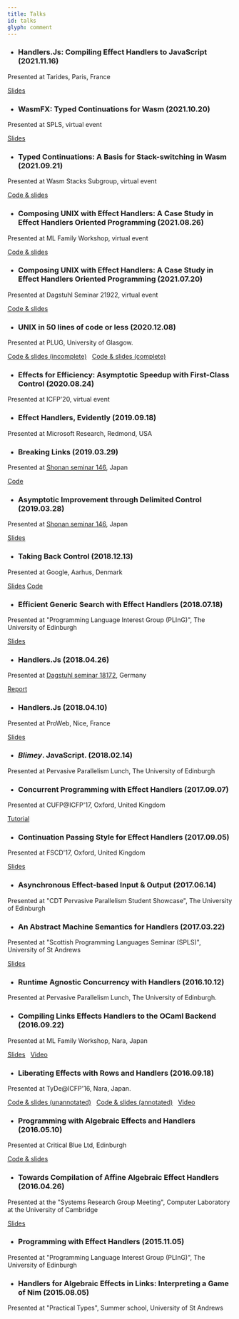 ```yaml
---
title: Talks
id: talks
glyph: comment
---
```


* ### Handlers.Js: Compiling Effect Handlers to JavaScript (2021.11.16)
<p>Presented at Tarides, Paris, France</p>
<p><span class="fa fa-file-pdf-o" aria-hidden="true"> <a href="./talks/handlers.js-tarides21.pdf"> Slides</a></span></p>

* ### WasmFX: Typed Continuations for Wasm (2021.10.20)
<p>Presented at SPLS, virtual event</p>
<p><span class="fa fa-file-pdf-o" aria-hidden="true"> <a href="./talks/wasmfx-spls21.pdf"> Slides</a></span></p>

* ### Typed Continuations: A Basis for Stack-switching in Wasm (2021.09.21)
<p>Presented at Wasm Stacks Subgroup, virtual event</p>
<p><span class="fa fa-file-pdf-o" aria-hidden="true"> <a href="https://raw.githubusercontent.com/WebAssembly/meetings/main/stack/2021/presentations/2021-9-20-TypedContinuations.pdf"> Code &amp; slides</a></span></p>

* ### Composing UNIX with Effect Handlers: A Case Study in Effect Handlers Oriented Programming (2021.08.26)
<p>Presented at ML Family Workshop, virtual event</p>
<p><span class="fa fa-file-code-o" aria-hidden="true"> <a href="./talks/unix-ml21.links"> Code &amp; slides</a></span></p>

* ### Composing UNIX with Effect Handlers: A Case Study in Effect Handlers Oriented Programming (2021.07.20)
<p>Presented at Dagstuhl Seminar 21922, virtual event</p>
<p><span class="fa fa-file-code-o" aria-hidden="true"> <a href="./talks/unix-dagstuhl2021.links"> Code &amp; slides</a></span></p>

* ### UNIX in 50 lines of code or less (2020.12.08)
<p>Presented at PLUG, University of Glasgow.</p>
<p><span class="fa fa-file-code-o" aria-hidden="true"> <a href="./talks/plug_slides2020_12.links"> Code &amp; slides (incomplete)</a></span>&nbsp;&nbsp;<span class="fa fa-file-code-o" aria-hidden="true"> <a href="./talks/plug_slides2020_12-complete.links"> Code &amp; slides (complete)</a></p>

* ### Effects for Efficiency: Asymptotic Speedup with First-Class Control (2020.08.24)
<p>Presented at ICFP'20, virtual event</p>

* ### Effect Handlers, Evidently (2019.09.18)
<p>Presented at Microsoft Research, Redmond, USA</p>

* ### Breaking Links (2019.03.29)
<p>Presented at <a href="https://effect-handlers.org/events/shonan146.html">Shonan seminar 146</a>, Japan
<p><span class="fa fa-file-code-o" aria-hidden="true"> <a href="https://effect-handlers.org/static/shonan146/breaking.links" type="text/plain"> Code</a></span></p>

* ### Asymptotic Improvement through Delimited Control (2019.03.28)
<p>Presented at <a href="https://effect-handlers.org/events/shonan146.html">Shonan seminar 146</a>, Japan
<p><span class="fa fa-file-pdf-o" aria-hidden="true"> <a href="https://effect-handlers.org/static/shonan146/asymptotic_improvement.pdf"> Slides</a></span></p>

* ### Taking Back Control (2018.12.13)
<p>Presented at Google, Aarhus, Denmark</p>
<p><span class="fa fa-file-pdf-o" aria-hidden="true"> <a href="./talks/google-tech-talk-2018.pdf"> Slides</a></span> <span class="fa fa-github" aria-hidden="true"> <a href="https://github.com/dhil/google-tech-talk-2018"> Code</a></span></p>

* ### Efficient Generic Search with Effect Handlers (2018.07.18)
<p>Presented at "Programming Language Interest Group (PLInG)", The University of Edinburgh</p>
<p><span class="fa fa-file-pdf-o" aria-hidden="true"> <a href="./talks/pling2018_efficient-generic-search.pdf"> Slides</a></span></p>

* ### Handlers.Js (2018.04.26)
<p>Presented at <a href="https://www.dagstuhl.de/en/program/calendar/semhp/?semnr=18172">Dagstuhl seminar 18172</a>, Germany</p>
<p><span class="fa fa-file-pdf-o" aria-hidden="true"> <a href="http://dx.doi.org/10.4230/DagRep.8.4.104"> Report</a></span></p>

* ### Handlers.Js (2018.04.10)
<p>Presented at ProWeb, Nice, France</p>
<p><span class="fa fa-file-pdf-o" aria-hidden="true"> <a href="./talks/proweb2018-04_handlers-js.pdf"> Slides</a></span></p>

* ### *Blimey*. JavaScript. (2018.02.14)
<p>Presented at Pervasive Parallelism Lunch, The University of Edinburgh</p>

* ### Concurrent Programming with Effect Handlers (2017.09.07)
<p>Presented at CUFP@ICFP'17, Oxford, United Kingdom</p>
<p><span class="fa fa-github" aria-hidden="true"> <a href="https://github.com/ocamllabs/ocaml-effects-tutorial"> Tutorial</a></span></p>

* ### Continuation Passing Style for Effect Handlers (2017.09.05)
<p>Presented at FSCD'17, Oxford, United Kingdom</p>
<p><span class="fa fa-file-pdf-o" aria-hidden="true"> <a href="./talks/fscd2017-09_cps-handlers.pdf"> Slides</a></span></p>

* ### Asynchronous Effect-based Input &amp; Output (2017.06.14)
<p>Presented at "CDT Pervasive Parallelism Student Showcase", The University of Edinburgh</p>

* ### An Abstract Machine Semantics for Handlers (2017.03.22)
<p>Presented at "Scottish Programming Languages Seminar (SPLS)", University of St Andrews</p>
<p><span class="fa fa-file-pdf-o" aria-hidden="true"> <a href="./talks/ams_spls2017-03.pdf"> Slides</a></span></p>

* ### Runtime Agnostic Concurrency with Handlers (2016.10.12)
<p>Presented at Pervasive Parallelism Lunch, The University of Edinburgh.</p>

* ### Compiling Links Effects Handlers to the OCaml Backend (2016.09.22)
<p>Presented at ML Family Workshop, Nara, Japan</p>
<p><span class="fa fa-file-pdf-o" aria-hidden="true"> <a href="./talks/ml2016-09.pdf"> Slides</a></span>&nbsp;&nbsp;<span class="fa fa-file-video-o" aria-hidden="true"> <a href="https://www.youtube.com/watch?v=PvOvjilEQEc"> Video</a></span></p>

* ### Liberating Effects with Rows and Handlers (2016.09.18)
<p>Presented at TyDe@ICFP'16, Nara, Japan.</p>
<p><span class="fa fa-file-code-o" aria-hidden="true"> <a href="./talks/tyde_slides2016_09.links"> Code &amp; slides (unannotated)</a></span>&nbsp;&nbsp;<span class="fa fa-file-code-o" aria-hidden="true"> <a href="./talks/tyde_ant_slides2016_09.links"> Code &amp; slides (annotated)</a></span>&nbsp;&nbsp;<span class="fa fa-file-video-o" aria-hidden="true"> <a href="https://youtu.be/nsHtaC_SfIU?list=PLnqUlCo055hUFzMkHyGOvOc0jNbv_bd26"> Video</a></span></p>

* ### Programming with Algebraic Effects and Handlers (2016.05.10)
<p>Presented at Critical Blue Ltd, Edinburgh</p>
<p><span class="fa fa-file-code-o" aria-hidden="true"> <a href="./talks/critblue2016-05.links"> Code &amp; slides</a></span></p>

* ### Towards Compilation of Affine Algebraic Effect Handlers (2016.04.26)
<p>Presented at the "Systems Research Group Meeting", Computer Laboratory at the University of Cambridge</p>
<p><span class="fa fa-file-pdf-o" aria-hidden="true"> <a href="./talks/ocl2016-04.pdf"> Slides</a></span></p>

* ### Programming with Effect Handlers (2015.11.05)
<p>Presented at "Programming Language Interest Group (PLInG)", The University of Edinburgh</p>

* ### Handlers for Algebraic Effects in Links: Interpreting a Game of Nim (2015.08.05)
<p>Presented at "Practical Types", Summer school, University of St Andrews</p>
